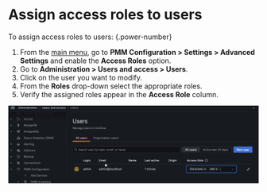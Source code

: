# Assign access roles to users

To assign access roles to users:
{.power-number}

1. From the [main menu](../../../reference/ui/ui_components.md), go to **PMM Configuration > Settings > Advanced Settings** and enable the **Access Roles** option.
2. Go to **Administration > Users and access > Users**.
3. Click on the user you want to modify.
4. From the **Roles** drop-down select the appropriate roles.
5. Verify the assigned roles appear in the **Access Role** column.

![PMM Access Control - Assign role](../../../images/lbac/PMM_access_control_select_role.png)
